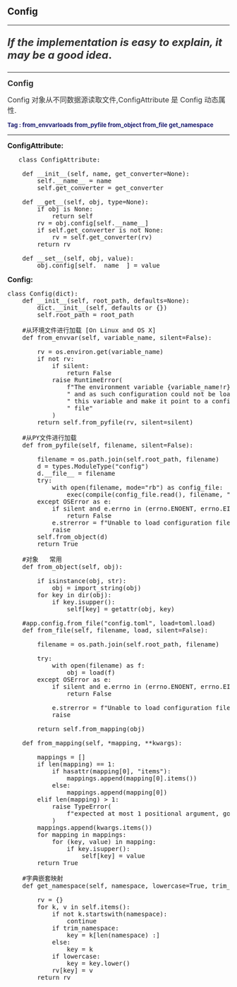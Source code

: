 ## Config
----

<font size=5 color="#333">

__*If the implementation is easy to explain, it may be a good idea*.__

</font>

----

<font size=4 color="#333"> 

__Config__ </font> 

<font size=3 color="#333">

Config 对象从不同数据源读取文件,ConfigAttribute 是 Config 动态属性.
</font>

<font size=2  color="#191970">
<b> 
Tag : from_envvarloads from_pyfile from_object from_file get_namespace
</b>
</font>

------
<font size=3>

 __ConfigAttribute:__ 
 </font> 

<pre>
   class ConfigAttribute:

    def __init__(self, name, get_converter=None):
        self.__name__ = name
        self.get_converter = get_converter

    def __get__(self, obj, type=None):
        if obj is None:
            return self
        rv = obj.config[self.__name__]
        if self.get_converter is not None:
            rv = self.get_converter(rv)
        return rv

    def __set__(self, obj, value):
        obj.config[self.__name__] = value
</pre>

<font size=3> __Config:__ </font> 
<pre>
class Config(dict):
    def __init__(self, root_path, defaults=None):
        dict.__init__(self, defaults or {})
        self.root_path = root_path
    
    #从环境文件进行加载 [On Linux and OS X]
    def from_envvar(self, variable_name, silent=False):

        rv = os.environ.get(variable_name)
        if not rv:
            if silent:
                return False
            raise RuntimeError(
                f"The environment variable {variable_name!r} is not set"
                " and as such configuration could not be loaded. Set"
                " this variable and make it point to a configuration"
                " file"
            )
        return self.from_pyfile(rv, silent=silent)
    
    #从PY文件进行加载 
    def from_pyfile(self, filename, silent=False):

        filename = os.path.join(self.root_path, filename)
        d = types.ModuleType("config")
        d.__file__ = filename
        try:
            with open(filename, mode="rb") as config_file:
                exec(compile(config_file.read(), filename, "exec"), d.__dict__)
        except OSError as e:
            if silent and e.errno in (errno.ENOENT, errno.EISDIR, errno.ENOTDIR):
                return False
            e.strerror = f"Unable to load configuration file ({e.strerror})"
            raise
        self.from_object(d)
        return True

    #对象   常用
    def from_object(self, obj):

        if isinstance(obj, str):
            obj = import_string(obj)
        for key in dir(obj):
            if key.isupper():
                self[key] = getattr(obj, key)

    #app.config.from_file("config.toml", load=toml.load)
    def from_file(self, filename, load, silent=False):
        
        filename = os.path.join(self.root_path, filename)

        try:
            with open(filename) as f:
                obj = load(f)
        except OSError as e:
            if silent and e.errno in (errno.ENOENT, errno.EISDIR):
                return False

            e.strerror = f"Unable to load configuration file ({e.strerror})"
            raise

        return self.from_mapping(obj)

    def from_mapping(self, *mapping, **kwargs):
      
        mappings = []
        if len(mapping) == 1:
            if hasattr(mapping[0], "items"):
                mappings.append(mapping[0].items())
            else:
                mappings.append(mapping[0])
        elif len(mapping) > 1:
            raise TypeError(
                f"expected at most 1 positional argument, got {len(mapping)}"
            )
        mappings.append(kwargs.items())
        for mapping in mappings:
            for (key, value) in mapping:
                if key.isupper():
                    self[key] = value
        return True

    #字典嵌套映射
    def get_namespace(self, namespace, lowercase=True, trim_namespace=True):
       
        rv = {}
        for k, v in self.items():
            if not k.startswith(namespace):
                continue
            if trim_namespace:
                key = k[len(namespace) :]
            else:
                key = k
            if lowercase:
                key = key.lower()
            rv[key] = v
        return rv
</pre>